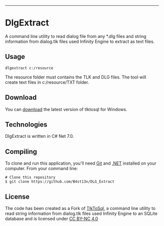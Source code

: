 

---

# DlgExtract

A command line utility to read dialog file from any *.dlg files and string information from dialog.tlk files used Infinity Engine to extract as text files.

## Usage
``` 
dlgextract c:/resource
```

The resource folder must contains the TLK and DLG files.
The tool will create text files in c:/resource/TXT folder.

## Download

You can [download](https://github.com/btigi/tlktosql/releases/) the latest version of tlktosql for Windows.


## Technologies

DlgExtract is written in C# Net 7.0.


## Compiling

To clone and run this application, you'll need [Git](https://git-scm.com) and [.NET](https://dotnet.microsoft.com/) installed on your computer. From your command line:

```
# Clone this repository
$ git clone https://github.com/B4st13n/DLG_Extract
```
 
## License

The code has been created as a Fork of
[TlkToSql](https://github.com/btigi/tlktosql), a command line utility to read string information from dialog.tlk files used Infinity Engine to an SQLite database
and is licensed under [CC BY-NC 4.0](https://creativecommons.org/licenses/by-nc/4.0/)

